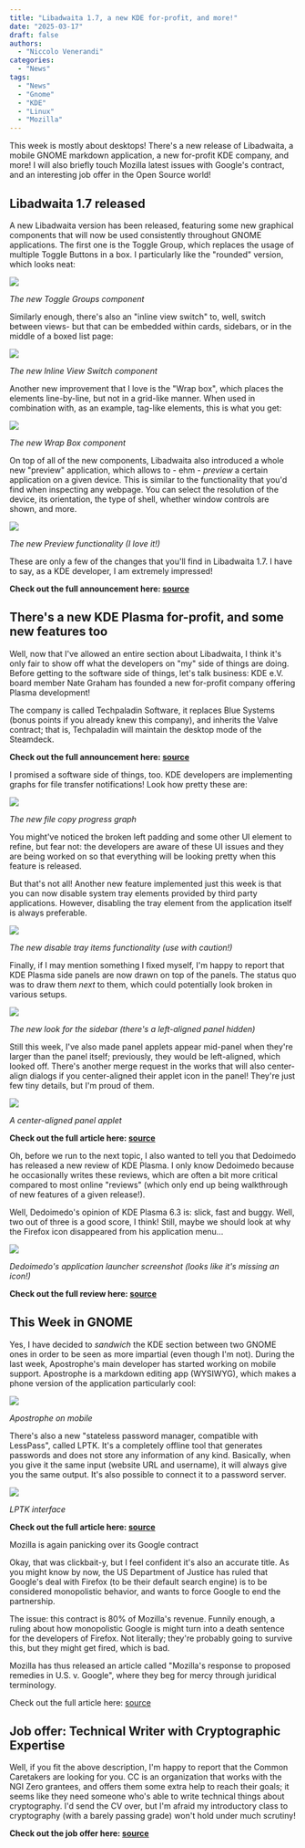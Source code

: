 ```yaml
---
title: "Libadwaita 1.7, a new KDE for-profit, and more!"
date: "2025-03-17"
draft: false
authors:
  - "Niccolo Venerandi"
categories:
  - "News"
tags:
  - "News"
  - "Gnome"
  - "KDE"
  - "Linux"
  - "Mozilla"
---
```


This week is mostly about desktops! There's a new release of Libadwaita, a mobile GNOME markdown application, a new for-profit KDE company, and more! I will also briefly touch Mozilla latest issues with Google's contract, and an interesting job offer in the Open Source world!

## Libadwaita 1.7 released

A new Libadwaita version has been released, featuring some new graphical components that will now be used consistently throughout GNOME applications. The first one is the Toggle Group, which replaces the usage of multiple Toggle Buttons in a box. I particularly like the "rounded" version, which looks neat:

![](images/1.png)

*The new Toggle Groups component*

Similarly enough, there's also an "inline view switch" to, well, switch between views- but that can be embedded within cards, sidebars, or in the middle of a boxed list page:

![](images/2.png)

*The new Inline View Switch component*

Another new improvement that I love is the "Wrap box", which places the elements line-by-line, but not in a grid-like manner. When used in combination with, as an example, tag-like elements, this is what you get:

![](images/3.png)

*The new Wrap Box component*

On top of all of the new components, Libadwaita also introduced a whole new "preview" application, which allows to - ehm - *preview* a certain application on a given device. This is similar to the functionality that you'd find when inspecting any webpage. You can select the resolution of the device, its orientation, the type of shell, whether window controls are shown, and more.

![](images/4.png)

*The new Preview functionality (I love it!)*

These are only a few of the changes that you'll find in Libadwaita 1.7. I have to say, as a KDE developer, I am extremely impressed!

**Check out the full announcement here: [source](https:/nyaa.place/blog/libadwaita-1-7/)**

## There's a new KDE Plasma for-profit, and some new features too

Well, now that I've allowed an entire section about Libadwaita, I think it's only fair to show off what the developers on "my" side of things are doing. Before getting to the software side of things, let's talk business: KDE e.V. board member Nate Graham has founded a new for-profit company offering Plasma development!

The company is called Techpaladin Software, it replaces Blue Systems (bonus points if you already knew this company), and inherits the Valve contract; that is, Techpaladin will maintain the desktop mode of the Steamdeck.

**Check out the full announcement here: [source](https:/pointieststick.com/2025/03/10/personal-and-professional-updates-announcing-techpaladin-software/)**

I promised a software side of things, too. KDE developers are implementing graphs for file transfer notifications! Look how pretty these are:

![](images/5.png)

*The new file copy progress graph*

You might've noticed the broken left padding and some other UI element to refine, but fear not: the developers are aware of these UI issues and they are being worked on so that everything will be looking pretty when this feature is released.

But that's not all! Another new feature implemented just this week is that you can now disable system tray elements provided by third party applications. However, disabling the tray element from the application itself is always preferable.

![](images/6.png)

*The new disable tray items functionality (use with caution!)*

Finally, if I may mention something I fixed myself, I'm happy to report that KDE Plasma side panels are now drawn on top of the panels. The status quo was to draw them *next* to them, which could potentially look broken in various setups.

![](images/7.png)

*The new look for the sidebar (there's a left-aligned panel hidden)*

Still this week, I've also made panel applets appear mid-panel when they're larger than the panel itself; previously, they would be left-aligned, which looked off. There's another merge request in the works that will also center-align dialogs if you center-aligned their applet icon in the panel! They're just few tiny details, but I'm proud of them.

![](images/8.png)

*A center-aligned panel applet*

**Check out the full article here: [source](https:/blogs.kde.org/2025/03/15/this-week-in-plasma-file-transfer-progress-graphs/)**

Oh, before we run to the next topic, I also wanted to tell you that Dedoimedo has released a new review of KDE Plasma. I only know Dedoimedo because he occasionally writes these reviews, which are often a bit more critical compared to most online "reviews" (which only end up being walkthrough of new features of a given release!).

Well, Dedoimedo's opinion of KDE Plasma 6.3 is: slick, fast and buggy. Well, two out of three is a good score, I think! Still, maybe we should look at why the Firefox icon disappeared from his application menu…

![](images/9.png)

*Dedoimedo's application launcher screenshot (looks like it's missing an icon!)*

**Check out the full review here: [source](https:/www.dedoimedo.com/computers/plasma-6-3-review.html)**

## This Week in GNOME

Yes, I have decided to *sandwich* the KDE section between two GNOME ones in order to be seen as more impartial (even though I'm not). During the last week, Apostrophe's main developer has started working on mobile support. Apostrophe is a markdown editing app (WYSIWYG), which makes a phone version of the application particularly cool:

![](images/10.png)

*Apostrophe on mobile*

There's also a new "stateless password manager, compatible with LessPass", called LPTK. It's a completely offline tool that generates passwords and does not store any information of any kind. Basically, when you give it the same input (website URL and username), it will always give you the same output. It's also possible to connect it to a password server.

![](images/11.png)

*LPTK interface*

**Check out the full article here: [source](https:/thisweek.gnome.org/posts/2025/03/twig-191/)**

Mozilla is again panicking over its Google contract

Okay, that was clickbait-y, but I feel confident it's also an accurate title. As you might know by now, the US Department of Justice has ruled that Google's deal with Firefox (to be their default search engine) is to be considered monopolistic behavior, and wants to force Google to end the partnership.

The issue: this contract is 80% of Mozilla's revenue. Funnily enough, a ruling about how monopolistic Google is might turn into a death sentence for the developers of Firefox. Not literally; they're probably going to survive this, but they might get fired, which is bad.

Mozilla has thus released an article called "Mozilla's response to proposed remedies in U.S. v. Google", where they beg for mercy through juridical terminology.

Check out the full article here: [source](https:/blog.mozilla.org/en/mozilla/internet-policy/proposed-remedies-browsers/)

## Job offer: Technical Writer with Cryptographic Expertise

Well, if you fit the above description, I'm happy to report that the Common Caretakers are looking for you. CC is an organization that works with the NGI Zero grantees, and offers them some extra help to reach their goals; it seems like they need someone who's able to write technical things about cryptography. I'd send the CV over, but I'm afraid my introductory class to cryptography (with a barely passing grade) won't hold under much scrutiny!

**Check out the job offer here: [source](https:/cloud.nicco.love/apps/files/?dir=/TechHut/15%20Mar&openfile=283983)**
